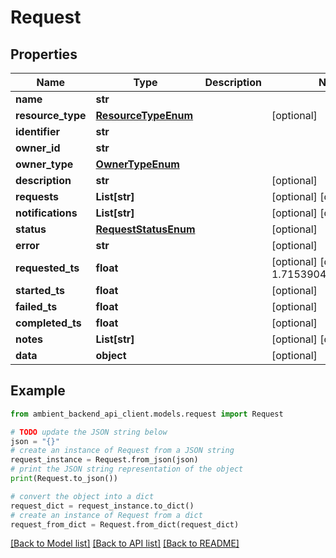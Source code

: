 # Request


## Properties

Name | Type | Description | Notes
------------ | ------------- | ------------- | -------------
**name** | **str** |  | 
**resource_type** | [**ResourceTypeEnum**](ResourceTypeEnum.md) |  | [optional] 
**identifier** | **str** |  | 
**owner_id** | **str** |  | 
**owner_type** | [**OwnerTypeEnum**](OwnerTypeEnum.md) |  | 
**description** | **str** |  | [optional] 
**requests** | **List[str]** |  | [optional] [default to []]
**notifications** | **List[str]** |  | [optional] [default to []]
**status** | [**RequestStatusEnum**](RequestStatusEnum.md) |  | [optional] 
**error** | **str** |  | [optional] 
**requested_ts** | **float** |  | [optional] [default to 1.715390426038406E9]
**started_ts** | **float** |  | [optional] 
**failed_ts** | **float** |  | [optional] 
**completed_ts** | **float** |  | [optional] 
**notes** | **List[str]** |  | [optional] [default to []]
**data** | **object** |  | [optional] 

## Example

```python
from ambient_backend_api_client.models.request import Request

# TODO update the JSON string below
json = "{}"
# create an instance of Request from a JSON string
request_instance = Request.from_json(json)
# print the JSON string representation of the object
print(Request.to_json())

# convert the object into a dict
request_dict = request_instance.to_dict()
# create an instance of Request from a dict
request_from_dict = Request.from_dict(request_dict)
```
[[Back to Model list]](../README.md#documentation-for-models) [[Back to API list]](../README.md#documentation-for-api-endpoints) [[Back to README]](../README.md)


